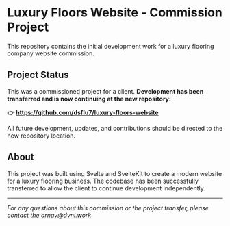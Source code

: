 # Luxury Floors Website - Commission Project

This repository contains the initial development work for a luxury flooring company website commission.

## Project Status

This was a commissioned project for a client. **Development has been transferred and is now continuing at the new repository:**

**👉 [<https://github.com/dsflu7/luxury-floors-website>](#maybeCitation:<https://github.com/dsflu7/luxury-floors-website>)**

All future development, updates, and contributions should be directed to the new repository location.

## About

This project was built using Svelte and SvelteKit to create a modern website for a luxury flooring business. The codebase has been successfully transferred to allow the client to continue development independently.

---

*For any questions about this commission or the project transfer, please contact the arnav@dvnl.work*
